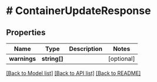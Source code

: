 # # ContainerUpdateResponse

## Properties

Name | Type | Description | Notes
------------ | ------------- | ------------- | -------------
**warnings** | **string[]** |  | [optional] 

[[Back to Model list]](../../README.md#documentation-for-models) [[Back to API list]](../../README.md#documentation-for-api-endpoints) [[Back to README]](../../README.md)


